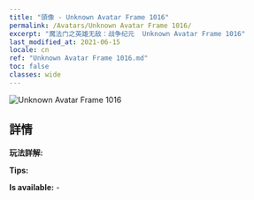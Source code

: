 ```yaml
---
title: "頭像 - Unknown Avatar Frame 1016"
permalink: /Avatars/Unknown Avatar Frame 1016/
excerpt: "魔法门之英雄无敌：战争纪元  Unknown Avatar Frame 1016"
last_modified_at: 2021-06-15
locale: cn
ref: "Unknown Avatar Frame 1016.md"
toc: false
classes: wide
---
```

 ![Unknown Avatar Frame 1016](/images/a/avatarFrame_16.png)

## 詳情

 **玩法詳解:**  

 **Tips:**  

 **Is available:**  - 

